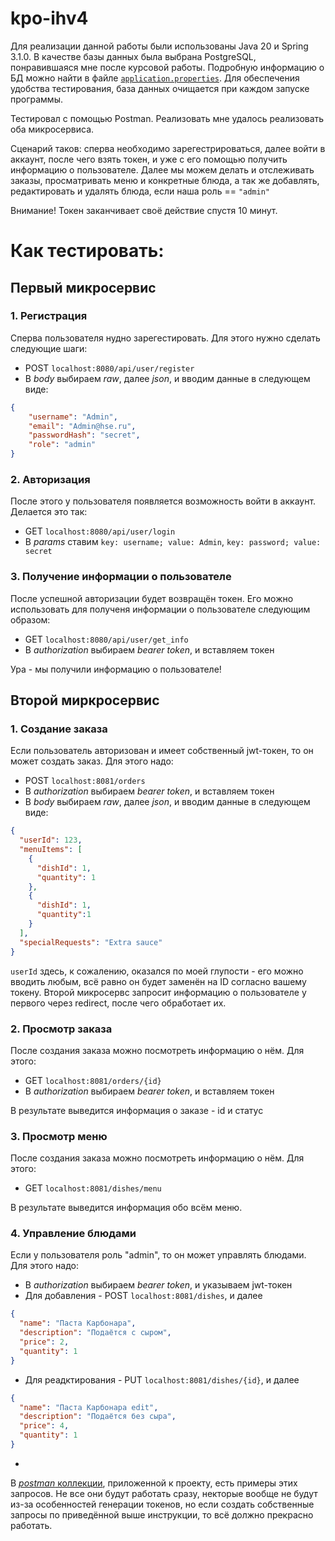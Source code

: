 # kpo-ihv4

Для реализации данной работы были использованы Java 20 и  Spring 3.1.0. В качестве базы данных была выбрана PostgreSQL, понравившаяся мне после курсовой работы. 
Подробную информацию о БД можно найти в файле [`application.properties`](https://github.com/KcasTischaWattt/kpo-ihv4/blob/main/src/main/resources/application.properties). Для обеспечения удобства тестирования, база данных очищается при каждом запуске программы.

Тестировал с помощью Postman. Реализовать мне удалось реализовать оба микросервиса.

Сценарий таков: сперва необходимо зарегестрироваться, далее войти в аккаунт, после чего взять токен, и уже с его помощью получить информацию о пользователе.
Далее мы можем делать и отслеживать заказы, просматривать меню и конкретные блюда, а так же добавлять, редактировать и удалять блюда, если наша роль == `"admin"`

Внимание! Токен заканчивает своё действие спустя 10 минут.

# Как тестировать:

## Первый микросервис

### 1. Регистрация

Сперва пользователя нудно зарегестировать. Для этого нужно сделать следующие шаги:

 * POST `localhost:8080/api/user/register`
 * В *body* выбираем *raw*, далее *json*, и вводим данные в следующем виде:

``` json
{
    "username": "Admin",
    "email": "Admin@hse.ru",
    "passwordHash": "secret",
    "role": "admin"
}
```
### 2. Авторизация

После этого у пользователя появляется возможность войти в аккаунт. Делается это так:

 * GET `localhost:8080/api/user/login`
 * В *params* ставим `key: username; value: Admin`, `key: password; value: secret`

### 3. Получение информации о пользователе

После успешной авторизации будет возвращён токен. Его можно использовать для полученя информации о пользователе следующим образом:

 * GET `localhost:8080/api/user/get_info`
 * В *authorization* выбираем *bearer token*, и вставляем токен

Ура - мы получили информацию о пользователе!

## Второй миркросервис

### 1. Создание заказа

Если пользователь авторизован и имеет собственный jwt-токен, то он может создать заказ. Для этого надо:

* POST `localhost:8081/orders`
* В *authorization* выбираем *bearer token*, и вставляем токен
* В *body* выбираем *raw*, далее *json*, и вводим данные в следующем виде:
  
``` json
{
  "userId": 123,
  "menuItems": [
    {
      "dishId": 1,
      "quantity": 1
    },
    {
      "dishId": 1,
      "quantity":1
    }
  ],
  "specialRequests": "Extra sauce"
}
```
`userId` здесь, к сожалению, оказался по моей глупости - его можно вводить любым, всё равно он будет заменён на ID согласно вашему токену.
Второй микросервс запросит информацию о пользователе у первого через redirect, после чего обработает их.

### 2. Просмотр заказа

После создания заказа можно посмотреть информацию о нём. Для этого:

 * GET `localhost:8081/orders/{id}`
 * В *authorization* выбираем *bearer token*, и вставляем токен
   
В результате выведится информация о заказе - id и статус

### 3. Просмотр меню

После создания заказа можно посмотреть информацию о нём. Для этого:

 * GET `localhost:8081/dishes/menu`
   
В результате выведится информация обо всём меню.

### 4. Управление блюдами

Если у пользователя роль "admin", то он может управлять блюдами. Для этого надо:

* В *authorization* выбираем *bearer token*, и указываем jwt-токен
* Для добавления -  POST `localhost:8081/dishes`, и далее
``` json
{
  "name": "Паста Карбонара",
  "description": "Подаётся с сыром",
  "price": 2,
  "quantity": 1
}
```
* Для реадктирования - PUT `localhost:8081/dishes/{id}`, и далее
``` json
{
  "name": "Паста Карбонара edit",
  "description": "Подаётся без сыра",
  "price": 4,
  "quantity": 1
}
```
* 


В [*postman* коллекции](https://github.com/KcasTischaWattt/kpo-ihv4/blob/main/Postman%20Tests.postman_collection.json), приложенной к проекту, есть примеры этих запросов. Не все они будут работать сразу, некторые вообще не будут из-за особенностей генерации токенов, но если создать собственные запросы по приведённой выше инструкции, то всё должно прекрасно работать.


